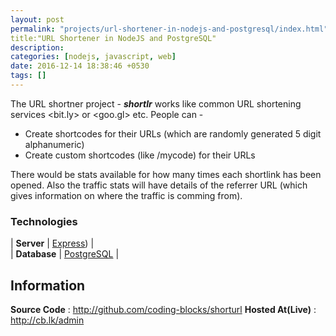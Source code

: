 ```yaml
---
layout: post
permalink: "projects/url-shortener-in-nodejs-and-postgresql/index.html"
title:"URL Shortener in NodeJS and PostgreSQL"
description: 
categories: [nodejs, javascript, web]
date: 2016-12-14 18:38:46 +0530
tags: []
---
```


The URL shortner project - _**shortlr**_ works like common URL shortening services
<bit.ly> or <goo.gl> etc. 
People can -  
 - Create shortcodes for their URLs (which are randomly generated 5 digit alphanumeric)
 - Create custom shortcodes (like /mycode) for their URLs
 
There would be stats available for how many times each shortlink has been
opened. Also the traffic stats will have details of the referrer URL 
(which gives information on where the traffic is comming from). 
 

### Technologies

| **Server** | [Express](http://expressjs.com)) |  
|  **Database**  | [PostgreSQL](http://postgresql.org)  |  

## Information

**Source Code** : <http://github.com/coding-blocks/shorturl>
**Hosted At(Live)** : <http://cb.lk/admin>